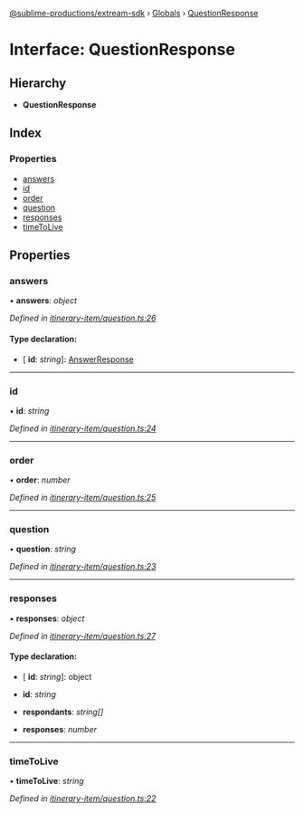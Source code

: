 [@sublime-productions/extream-sdk](../README.md) › [Globals](../globals.md) › [QuestionResponse](questionresponse.md)

# Interface: QuestionResponse

## Hierarchy

* **QuestionResponse**

## Index

### Properties

* [answers](questionresponse.md#answers)
* [id](questionresponse.md#id)
* [order](questionresponse.md#order)
* [question](questionresponse.md#question)
* [responses](questionresponse.md#responses)
* [timeToLive](questionresponse.md#timetolive)

## Properties

###  answers

• **answers**: *object*

*Defined in [itinerary-item/question.ts:26](https://github.com/Extream-SaaS/ex-sdk/blob/5d4ea6b/src/itinerary-item/question.ts#L26)*

#### Type declaration:

* \[ **id**: *string*\]: [AnswerResponse](answerresponse.md)

___

###  id

• **id**: *string*

*Defined in [itinerary-item/question.ts:24](https://github.com/Extream-SaaS/ex-sdk/blob/5d4ea6b/src/itinerary-item/question.ts#L24)*

___

###  order

• **order**: *number*

*Defined in [itinerary-item/question.ts:25](https://github.com/Extream-SaaS/ex-sdk/blob/5d4ea6b/src/itinerary-item/question.ts#L25)*

___

###  question

• **question**: *string*

*Defined in [itinerary-item/question.ts:23](https://github.com/Extream-SaaS/ex-sdk/blob/5d4ea6b/src/itinerary-item/question.ts#L23)*

___

###  responses

• **responses**: *object*

*Defined in [itinerary-item/question.ts:27](https://github.com/Extream-SaaS/ex-sdk/blob/5d4ea6b/src/itinerary-item/question.ts#L27)*

#### Type declaration:

* \[ **id**: *string*\]: object

* **id**: *string*

* **respondants**: *string[]*

* **responses**: *number*

___

###  timeToLive

• **timeToLive**: *string*

*Defined in [itinerary-item/question.ts:22](https://github.com/Extream-SaaS/ex-sdk/blob/5d4ea6b/src/itinerary-item/question.ts#L22)*
